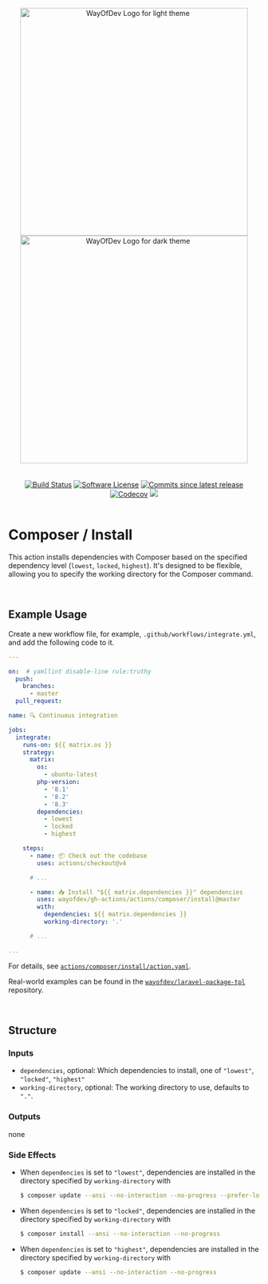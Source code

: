<br>

<div align="center">
<img width="456" src="https://raw.githubusercontent.com/wayofdev/gh-actions/master/assets/logo.gh-light-mode-only.png#gh-light-mode-only" alt="WayOfDev Logo for light theme">
<img width="456" src="https://raw.githubusercontent.com/wayofdev/gh-actions/master/assets/logo.gh-dark-mode-only.png#gh-dark-mode-only" alt="WayOfDev Logo for dark theme">
</div>

<br>
<br>

<div align="center">
<a href="https://github.com/wayofdev/gh-actions/actions" target="_blank"><img alt="Build Status" src="https://img.shields.io/endpoint.svg?url=https%3A%2F%2Factions-badge.atrox.dev%2Fwayofdev%2Fgh-actions%2Fbadge&style=flat-square"/></a>
<a href="../../../LICENSE.md"><img src="https://img.shields.io/github/license/wayofdev/gh-actions.svg?style=flat-square&color=blue" alt="Software License"/></a>
<a href="" target="_blank"><img alt="Commits since latest release" src="https://img.shields.io/github/commits-since/wayofdev/gh-actions/latest?style=flat-square"></a>
<a href="https://discord.gg/CE3TcCC5vr" target="_blank"><img alt="Codecov" src="https://img.shields.io/discord/1228506758562058391?style=flat-square&logo=discord&labelColor=7289d9&logoColor=white&color=39456d"></a>
<a href="https://twitter.com/intent/follow?screen_name=wayofdev" target="_blank"><img src="https://img.shields.io/twitter/follow/wayofdev.svg?style=flat-square&logo=x&color=6e7781"></a>
</div>


<br>

# Composer / Install

This action installs dependencies with Composer based on the specified dependency level (`lowest`, `locked`, `highest`). It's designed to be flexible, allowing you to specify the working directory for the Composer command.

<br>

## Example Usage

Create a new workflow file, for example, `.github/workflows/integrate.yml`, and add the following code to it.

```yaml
---

on:  # yamllint disable-line rule:truthy
  push:
    branches:
      - master
  pull_request:

name: 🔍 Continuous integration

jobs:
  integrate:
    runs-on: ${{ matrix.os }}
    strategy:
      matrix:
        os:
          - ubuntu-latest
        php-version:
          - '8.1'
          - '8.2'
          - '8.3'
        dependencies:
          - lowest
          - locked
          - highest

    steps:
      - name: 📦 Check out the codebase
        uses: actions/checkout@v4

      # ...

      - name: 📥 Install "${{ matrix.dependencies }}" dependencies
        uses: wayofdev/gh-actions/actions/composer/install@master
        with:
          dependencies: ${{ matrix.dependencies }}
          working-directory: '.'

      # ...

...
```

For details, see [`actions/composer/install/action.yaml`](actions/composer/install/action.yaml).

Real-world examples can be found in the [`wayofdev/laravel-package-tpl`](https://github.com/wayofdev/laravel-package-tpl/blob/master/.github/workflows/integrate.yml) repository.

<br>

## Structure

### Inputs

- `dependencies`, optional: Which dependencies to install, one of `"lowest"`, `"locked"`, `"highest"`
- `working-directory`, optional: The working directory to use, defaults to `"."`.

### Outputs

none

### Side Effects

- When `dependencies` is set to `"lowest"`, dependencies are installed in the directory specified by `working-directory` with

  ```bash
  $ composer update --ansi --no-interaction --no-progress --prefer-lowest
  ````
- When `dependencies` is set to `"locked"`, dependencies are installed in the directory specified by `working-directory` with

  ```bash
  $ composer install --ansi --no-interaction --no-progress
  ```

- When `dependencies` is set to `"highest"`, dependencies are installed in the directory specified by `working-directory` with

  ```bash
  $ composer update --ansi --no-interaction --no-progress
  ````

<br>
